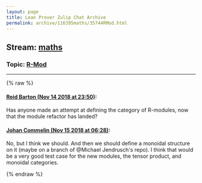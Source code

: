 ```yaml
---
layout: page
title: Lean Prover Zulip Chat Archive 
permalink: archive/116395maths/35744RMod.html
---
```


## Stream: [maths](index.html)
### Topic: [R-Mod](35744RMod.html)

---


{% raw %}
#### [ Reid Barton (Nov 14 2018 at 23:50)](https://leanprover.zulipchat.com/#narrow/stream/116395-maths/topic/R-Mod/near/147705857):
<p>Has anyone made an attempt at defining the category of R-modules, now that the module refactor has landed?</p>

#### [ Johan Commelin (Nov 15 2018 at 06:28)](https://leanprover.zulipchat.com/#narrow/stream/116395-maths/topic/R-Mod/near/147721952):
<p>No, but I think we should. And then we should define a monoidal structure on it (maybe on a branch of <span class="user-mention" data-user-id="128547">@Michael Jendrusch</span>'s repo). I think that would be a very good test case for the new modules, the tensor product, and monoidal categories.</p>


{% endraw %}

